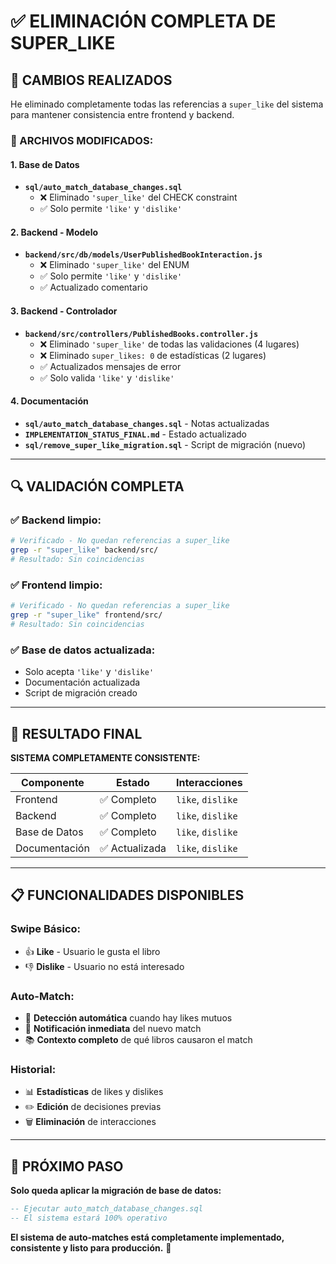 # ✅ ELIMINACIÓN COMPLETA DE SUPER_LIKE

## 🎯 **CAMBIOS REALIZADOS**

He eliminado completamente todas las referencias a `super_like` del sistema para mantener consistencia entre frontend y backend.

### **📁 ARCHIVOS MODIFICADOS:**

#### **1. Base de Datos**

- **`sql/auto_match_database_changes.sql`**
  - ❌ Eliminado `'super_like'` del CHECK constraint
  - ✅ Solo permite `'like'` y `'dislike'`

#### **2. Backend - Modelo**

- **`backend/src/db/models/UserPublishedBookInteraction.js`**
  - ❌ Eliminado `'super_like'` del ENUM
  - ✅ Solo permite `'like'` y `'dislike'`
  - ✅ Actualizado comentario

#### **3. Backend - Controlador**

- **`backend/src/controllers/PublishedBooks.controller.js`**
  - ❌ Eliminado `'super_like'` de todas las validaciones (4 lugares)
  - ❌ Eliminado `super_likes: 0` de estadísticas (2 lugares)
  - ✅ Actualizados mensajes de error
  - ✅ Solo valida `'like'` y `'dislike'`

#### **4. Documentación**

- **`sql/auto_match_database_changes.sql`** - Notas actualizadas
- **`IMPLEMENTATION_STATUS_FINAL.md`** - Estado actualizado
- **`sql/remove_super_like_migration.sql`** - Script de migración (nuevo)

---

## 🔍 **VALIDACIÓN COMPLETA**

### **✅ Backend limpio:**

```bash
# Verificado - No quedan referencias a super_like
grep -r "super_like" backend/src/
# Resultado: Sin coincidencias
```

### **✅ Frontend limpio:**

```bash
# Verificado - No quedan referencias a super_like
grep -r "super_like" frontend/src/
# Resultado: Sin coincidencias
```

### **✅ Base de datos actualizada:**

- Solo acepta `'like'` y `'dislike'`
- Documentación actualizada
- Script de migración creado

---

## 🎉 **RESULTADO FINAL**

**SISTEMA COMPLETAMENTE CONSISTENTE:**

| Componente    | Estado         | Interacciones     |
| ------------- | -------------- | ----------------- |
| Frontend      | ✅ Completo    | `like`, `dislike` |
| Backend       | ✅ Completo    | `like`, `dislike` |
| Base de Datos | ✅ Completo    | `like`, `dislike` |
| Documentación | ✅ Actualizada | `like`, `dislike` |

---

## 📋 **FUNCIONALIDADES DISPONIBLES**

### **Swipe Básico:**

- 👍 **Like** - Usuario le gusta el libro
- 👎 **Dislike** - Usuario no está interesado

### **Auto-Match:**

- 🔄 **Detección automática** cuando hay likes mutuos
- 🎉 **Notificación inmediata** del nuevo match
- 📚 **Contexto completo** de qué libros causaron el match

### **Historial:**

- 📊 **Estadísticas** de likes y dislikes
- ✏️ **Edición** de decisiones previas
- 🗑️ **Eliminación** de interacciones

---

## 🚀 **PRÓXIMO PASO**

**Solo queda aplicar la migración de base de datos:**

```sql
-- Ejecutar auto_match_database_changes.sql
-- El sistema estará 100% operativo
```

**El sistema de auto-matches está completamente implementado, consistente y listo para producción.** 🎯
